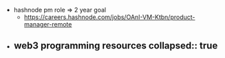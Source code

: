 - hashnode pm role => 2 year goal
	- https://careers.hashnode.com/jobs/OAnI-VM-Ktbn/product-manager-remote
- web3 programming resources
  collapsed:: true
	-